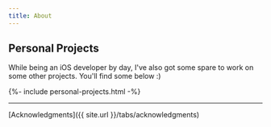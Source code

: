 ```yaml
---
title: About
---
```


## Personal Projects
While being an iOS developer by day, I've also got some spare to work on some other projects. You'll find some below :)

{%- include personal-projects.html -%}

--------

[Acknowledgments]({{ site.url }}/tabs/acknowledgments)
